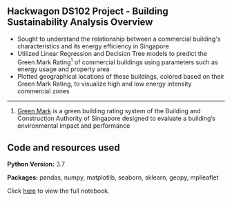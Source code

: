 ## Hackwagon DS102 Project - Building Sustainability Analysis Overview
* Sought to understand the relationship between a commercial building's characteristics and its energy efficiency in Singapore
* Utilized Linear Regression and Decision Tree models to predict the Green Mark Rating<sup>1</sup> of commercial buildings using parameters such as energy usage and property area 
* Plotted geographical locations of these buildings, colored based on their Green Mark Rating, to visualize high and low energy intensity commercial zones

---

1. [Green Mark](https://www1.bca.gov.sg/buildsg/sustainability/green-mark-certification-scheme) is a green building rating system of the Building and Construction Authority of Singapore designed to evaluate a building’s environmental impact and performance

## Code and resources used
**Python Version:** 3.7

**Packages:** pandas, numpy, matplotlib, seaborn, sklearn, geopy, mplleaflet

Click [here](https://nbviewer.org/github/aaron-ang/building-sustainability-analysis/blob/main/team7-aaron-ang-charis-ching-sean-goh-cheryl-tan-fook-hoi-chung-ds102-assignment.ipynb) to view the full notebook.

